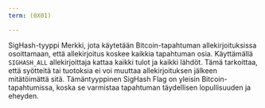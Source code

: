 ```yaml
---
term: (0X01)

---
```

SigHash-tyyppi Merkki, jota käytetään Bitcoin-tapahtuman allekirjoituksissa osoittamaan, että allekirjoitus koskee kaikkia tapahtuman osia. Käyttämällä `SIGHASH_ALL` allekirjoittaja kattaa kaikki tulot ja kaikki lähdöt. Tämä tarkoittaa, että syötteitä tai tuotoksia ei voi muuttaa allekirjoituksen jälkeen mitätöimättä sitä. Tämäntyyppinen SigHash Flag on yleisin Bitcoin-tapahtumissa, koska se varmistaa tapahtuman täydellisen lopullisuuden ja eheyden.